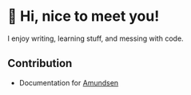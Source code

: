 # 👋 Hi, nice to meet you!
I enjoy writing, learning stuff, and messing with code.<br>
## Contribution
- Documentation for <a href="https://github.com/amundsen-io/amundsen">Amundsen</a>
